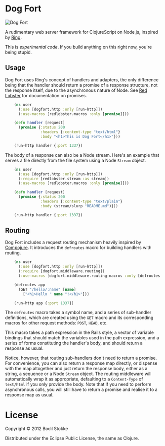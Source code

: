 # Dog Fort

![Dog Fort](https://raw.github.com/bodil/dogfort/master/dogfort.jpg)

A rudimentary web server framework for ClojureScript on Node.js,
inspired by [Ring](https://github.com/mmcgrana/ring).

This is *experimental code*. If you build anything on this right now,
you're being stupid.

## Usage

Dog Fort uses Ring's concept of handlers and adapters, the only
difference being that the handler should return a promise of a
response structure, not the response itself, due to the asynchronous
nature of Node. See [Red Lobster](https://github.com/bodil/redlobster)
for documentation on promises.

```clojure
    (ns user
      (:use [dogfort.http :only [run-http]])
      (:use-macros [redlobster.macros :only [promise]]))

    (defn handler [request]
      (promise {:status 200
                :headers {:content-type "text/html"}
                :body "<h1>This is Dog Fort</h1>"}))

    (run-http handler {:port 1337})
```

The body of a response can also be a Node stream. Here's an example
that serves a file directly from the file system using a Node `Stream`
object.

```clojure
    (ns user
      (:use [dogfort.http :only [run-http]])
      (:require [redlobster.stream :as stream])
      (:use-macros [redlobster.macros :only [promise]]))

    (defn handler [request]
      (promise {:status 200
                :headers {:content-type "text/plain"}
                :body (stream/slurp "README.md")}))

    (run-http handler {:port 1337})
```

## Routing

Dog Fort includes a request routing mechanism heavily inspired by
[Compojure](https://github.com/weavejester/compojure). It introduces
the `defroutes` macro for building handlers with routing.

```clojure
    (ns user
      (:use [dogfort.http :only [run-http]])
      (:require [dogfort.middleware.routing])
      (:use-macros [dogfort.middleware.routing-macros :only [defroutes GET]]))

    (defroutes app
      (GET "/hello/:name" [name]
        ["<h1>Hello " name "!</h1>"]))

    (run-http app {:port 1337})
```

The `defroutes` macro takes a symbol name, and a series of sub-handler
definitions, which are created using the `GET` macro and its
corresponding macros for other request methods: `POST`, `HEAD`, etc.

This macro takes a path expression in the Rails style, a vector of
variable bindings that should match the variables used in the path
expression, and a series of forms constituting the handler's body, and
should return a response as usual.

Notice, however, that routing sub-handlers don't need to return a
promise. For convenience, you can also return a response map directly,
or dispense with the map altogether and just return the response body,
either as a string, a sequence or a Node `Stream` object. The routing
middleware will automatically wrap it as appropriate, defaulting to a
`Content-Type` of `text/html` if you only provide the body. Note that
if you need to perform asynchronous calls, you will still have to
return a promise and realise it to a response map as usual.

# License

Copyright © 2012 Bodil Stokke

Distributed under the Eclipse Public License, the same as Clojure.
